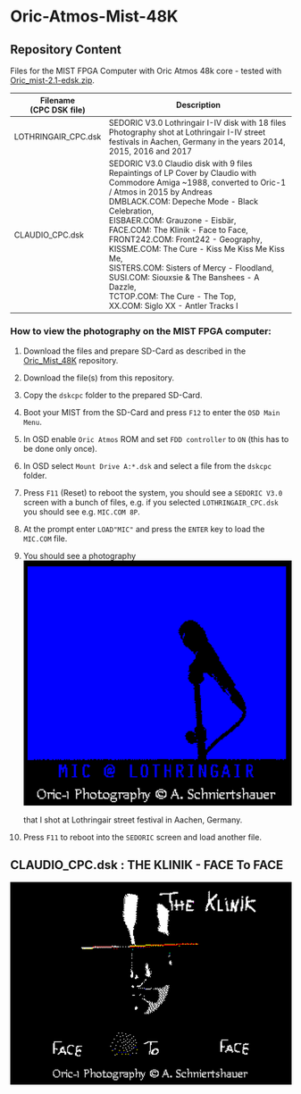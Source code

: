 # Oric-Atmos-Mist-48K

## Repository Content

Files for the MIST FPGA Computer with Oric Atmos 48k core - tested with [Oric_mist-2.1-edsk.zip](https://github.com/rampa069/Oric_Mist_48K/releases/download/V2.1-EDSK/Oric_mist-2.1-edsk.zip).

| Filename<br />(CPC DSK file) | Description                                                  |
| ---------------------------- | ------------------------------------------------------------ |
| LOTHRINGAIR_CPC.dsk          | SEDORIC V3.0 Lothringair I-IV disk with 18 files<br />Photography shot at Lothringair I-IV street festivals in Aachen, Germany in the years 2014, 2015, 2016 and 2017 |
| CLAUDIO_CPC.dsk              | SEDORIC V3.0 Claudio disk with 9 files<br />Repaintings of LP Cover by Claudio with Commodore Amiga ~1988, converted to Oric-1 / Atmos in 2015 by Andreas<br />DMBLACK.COM: Depeche Mode - Black Celebration,<br />EISBAER.COM: Grauzone - Eisbär,<br />FACE.COM: The Klinik - Face to Face,<br />FRONT242.COM: Front242 - Geography,<br />KISSME.COM: The Cure - Kiss Me Kiss Me Kiss Me,<br />SISTERS.COM: Sisters of Mercy - Floodland,<br />SUSI.COM: Siouxsie & The Banshees - A Dazzle,<br />TCTOP.COM: The Cure - The Top,<br />XX.COM: Siglo XX - Antler Tracks I |

### How to view the photography on the MIST FPGA computer:

1. Download the files and prepare SD-Card as described in the [Oric_Mist_48K](https://github.com/rampa069/Oric_Mist_48K) repository.

2. Download the file(s) from this repository.

3. Copy the `dskcpc` folder to the prepared SD-Card.

4. Boot your MIST from the SD-Card and press `F12` to enter the `OSD Main Menu`.

5. In OSD enable `Oric Atmos` ROM and set `FDD controller` to `ON` (this has to be done only once).

6. In OSD select `Mount Drive A:*.dsk` and select a file from the `dskcpc` folder.

7. Press `F11`  (Reset) to reboot the system, you should see  a `SEDORIC V3.0` screen with a bunch of files, e.g. if you selected `LOTHRINGAIR_CPC.dsk` you should see e.g. `MIC.COM 8P`.

8. At the  prompt enter `LOAD"MIC"` and press the `ENTER` key to load the `MIC.COM` file.

9. You should see a photography ![MIC @ Lothirngair](assets/aSc_MICatLothringair.PNG)

   that I shot at Lothringair street festival in Aachen, Germany.

10. Press `F11` to reboot into the `SEDORIC` screen and load another file.

    

## CLAUDIO_CPC.dsk : THE KLINIK - FACE To FACE

![](assets/CLA_THE_KLINIK_FACE_TO_FACE.PNG)